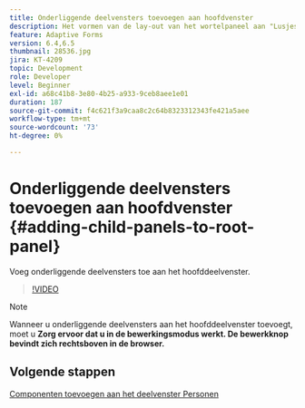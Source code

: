 ```yaml
---
title: Onderliggende deelvensters toevoegen aan hoofdvenster
description: Het vormen van de lay-out van het wortelpaneel aan "Lusjes op Linker"en voeg kindpanelen aan het wortelpaneel toe.
feature: Adaptive Forms
version: 6.4,6.5
thumbnail: 28536.jpg
jira: KT-4209
topic: Development
role: Developer
level: Beginner
exl-id: a68c41b8-3e80-4b25-a933-9ceb8aee1e01
duration: 187
source-git-commit: f4c621f3a9caa8c2c64b8323312343fe421a5aee
workflow-type: tm+mt
source-wordcount: '73'
ht-degree: 0%

---
```


# Onderliggende deelvensters toevoegen aan hoofdvenster {#adding-child-panels-to-root-panel}

Voeg onderliggende deelvensters toe aan het hoofddeelvenster.


>[!VIDEO](https://video.tv.adobe.com/v/28536?quality=12&learn=on)

>[!NOTE]
>Wanneer u onderliggende deelvensters aan het hoofddeelvenster toevoegt, moet u **Zorg ervoor dat u in de bewerkingsmodus werkt. De bewerkknop bevindt zich rechtsboven in de browser.**

## Volgende stappen

[Componenten toevoegen aan het deelvenster Personen](./adding-components-to-people-panel.md)
